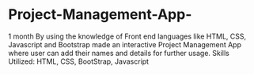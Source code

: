 # Project-Management-App-
1 month
By using the knowledge of Front end languages like HTML, CSS, Javascript and Bootstrap made an interactive Project Management App where user can add their names and details for further usage.
Skills Utilized: HTML, CSS, BootStrap, Javascript
